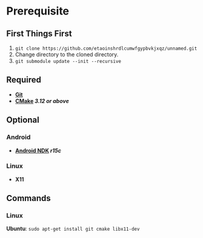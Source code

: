 # Prerequisite
## First Things First
1. `git clone https://github.com/etaoinshrdlcumwfgypbvkjxqz/unnamed.git`
2. Change directory to the cloned directory.
3. `git submodule update --init --recursive`

## Required
- **[Git](https://git-scm.com/)**
- **[CMake](https://cmake.org/download/) _3.12 or above_**

## Optional
### Android
- **[Android NDK](https://developer.android.com/ndk/downloads/) _r15c_**
### Linux
- **X11**

## Commands
### Linux
**Ubuntu**: `sudo apt-get install git cmake libx11-dev`
